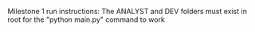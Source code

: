 Milestone 1 run instructions:
The ANALYST and DEV folders must exist in root for the "python main.py" command to work